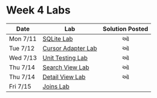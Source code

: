 # Week 4 Labs

| Date | Lab | Solution Posted |
| --- | --- |:---:|
| Mon 7/11 | [SQLite Lab](https://github.com/ga-adi-nyc/SQLite-Lab) | &#2705; |
| Tue 7/12 | [Cursor Adapter Lab](https://github.com/ga-adi-nyc/CursorAdapter-Lab) | &#2705; |
| Wed 7/13 | [Unit Testing Lab](https://github.com/ga-adi-nyc/Unit-Testing-Lab) | &#2705; |
| Thu 7/14 | [Search View Lab](https://github.com/ga-adi-nyc/Search-View-Lab) | &#2705; |
| Thu 7/14 | [Detail View Lab](https://github.com/ga-adi-nyc/Detail-View-Lab) | &#2705; |
| Fri 7/15 | [Joins Lab](https://github.com/ga-adi-nyc/Joins-Lab) |  |
